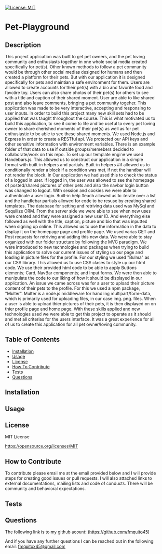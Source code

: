 [![License: MIT](https://img.shields.io/badge/License-MIT-yellow.svg)](https://opensource.org/licenses/MIT)

# Pet-Playground

## Description

This project application was built to get pet owners, and the pet loving community and enthusiasts together in one whole social media created specifically for pet(s). Other known methods to follow a pet community would be through other social medias designed for humans and then created a platform for their pets. But with our application it is designed specifically for pets and maintian a safe environment for them. Users are allowed to create accounts for their pet(s) with a bio and favorite food and favotire toy. Users can also share photos of their pet(s) for others to see with a title and caption of their shared moment. User are able to like shared post and also leave comments, bringing a pet community togeher. This application was made to be very interactive, accepting and responsing to user inputs. In order to build this project many new skill sets had to be applied that was taught throughout the course. This is what motivated us to build this application, to see it come to life and be useful to every pet loving owner to share cherished moments of their pet(s) as well as for pet enthusiastic to be able to see these shared moments. We used Node.js and Express in order to create a RESTful api. We protected our APi keys and other sensitive information with environment variables. There is an example folder of that data to use if outside groups/memebers decided to collaborate/work on this repo. To set up our template engine we used Handebars.js. This allowed us to construct our application in a simple format with built-in helpers and partials. Built-in helpers #if allowed us to conditionally render a block if a condition was met, if not the handbar will not render the block. In Our application we had used this to check the status of a logged in user. If logged in, the user was allowed to see the homepage of posted/shared pictures of other pets and also the navbar login button was changed to logout. With session and cookies we were able to authenticate a user login. Built-in help #each allowed us to iterate over a list and the handlebar partials allowed for code to be resuse by creating shared templates. The database for setting and retriving data used was MySql and Sequilize ORM. From the server side we were able to see when new uses were created and they were assigned a new user ID. And everything else followed as well with the title, caption, picture and bio that was inputted when signing up online. This allowed us to use the information in the data to display it on the homepage page and profile page. We used varias GET and Post requests for retriving and adding this new data. We were able to stay organized with our folder structure by following the MVC paradigm. We were introduced to new technologies and packages when trying to build this application to solve our current issues of styling up our page and loading in picture files for the profile. For our styling we used "Bulma" as our CSS library. This allowed us to use CSS clases to style up our html code. We use their provided html code to be able to apply Buttons elements; Card, NavBar components; and Input forms. We were then able to munipulate the code to our liking of how it should be displayed in our application. An issue we came across was for a user to upload their picture content of their pets to the profile. For this we used a npm package, "Multer". Multer is a node.js middleware for handling multipart/form-data, which is primarily used for uploading files, in our case img. png. files. When a user is able to upload thier pictures of their pets, it is then displayed on on thier profile page and home page. With these skills applied and new technologies used we were able to get this project to operate as it should and met all criterias for the users interface. It was a great experience for all of us to create this application for all pet owner/loving community.

## Table of Contents

- [Installation](#installation)
- [Usage](#usage)
- [License](#license)
- [How To Contribute](#how-to-contribute)
- [Tests](#tests)
- [Questions](#questions)

## Installation



## Usage



## License

MIT License

https://opensource.org/licenses/MIT

## How to Contribute

To contribute please email me at the email provided below and I will provide steps for creating good issues or pull requests. I will also attached links to external documentations, mailing lists and code of conducts. There will be community and behavioral expectations.

## Tests



## Questions

The following link is to my github acount:
(https://github.com/fmquito45)

And if you have any further questions I can be reached out in the following email:
fmquitox45@gmail.com
